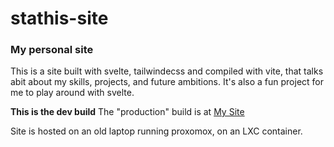 # stathis-site

### My personal site

This is a site built with svelte, tailwindecss and compiled with vite, that talks abit about my skills, projects, and future ambitions. It's also a fun project for me to play around with svelte.

**This is the dev build**
The "production" build is at
[My Site](https://stathis-kapnidis.cf)

Site is hosted on an old laptop running proxomox, on an LXC container.
